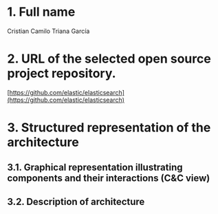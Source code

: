 
# 1. Full name
Cristian Camilo Triana García

# 2. URL of the selected open source project repository.
[https://github.com/elastic/elasticsearch](https://github.com/elastic/elasticsearch)

# 3. Structured representation of the architecture


## 3.1. Graphical representation illustrating components and their interactions (C&C view)



## 3.2. Description of architecture
